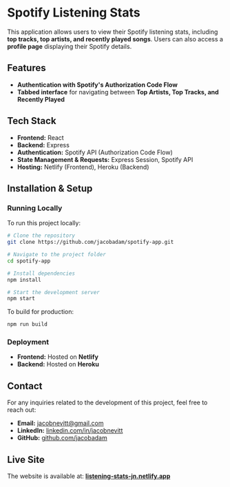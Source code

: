 # Spotify Listening Stats

This application allows users to view their Spotify listening stats, including **top tracks, top artists, and recently played songs**. Users can also access a **profile page** displaying their Spotify details.

## Features

- **Authentication with Spotify's Authorization Code Flow**
- **Tabbed interface** for navigating between **Top Artists, Top Tracks, and Recently Played**

## Tech Stack

- **Frontend:** React
- **Backend:** Express
- **Authentication:** Spotify API (Authorization Code Flow)
- **State Management & Requests:** Express Session, Spotify API
- **Hosting:** Netlify (Frontend), Heroku (Backend)

## Installation & Setup

### Running Locally

To run this project locally:

```bash
# Clone the repository
git clone https://github.com/jacobadam/spotify-app.git

# Navigate to the project folder
cd spotify-app

# Install dependencies
npm install

# Start the development server
npm start
```

To build for production:

```bash
npm run build
```

### Deployment

- **Frontend:** Hosted on **Netlify**
- **Backend:** Hosted on **Heroku**

## Contact

For any inquiries related to the development of this project, feel free to reach out:

- **Email:** [jacobnevitt@gmail.com](mailto:jacobnevitt@gmail.com)
- **LinkedIn:** [linkedin.com/in/jacobnevitt](https://www.linkedin.com/in/jacobnevitt/)
- **GitHub:** [github.com/jacobadam](https://github.com/jacobadam)

## Live Site

The website is available at: **[listening-stats-jn.netlify.app](http://listening-stats-jn.netlify.app/)**
